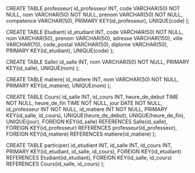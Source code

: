 CREATE TABLE professeur(
   id_professeur INT,
   code VARCHAR(50) NOT NULL,
   nom VARCHAR(50) NOT NULL,
   prenom VARCHAR(50) NOT NULL,
   competence VARCHAR(50),
   PRIMARY KEY(id_professeur),
   UNIQUE(code)
);

CREATE TABLE Etudiant(
   id_etudiant INT,
   code VARCHAR(50) NOT NULL,
   nom VARCHAR(50),
   prenom VARCHAR(50),
   adresse VARCHAR(150),
   ville VARCHAR(70),
   code_postal VARCHAR(50),
   diplome VARCHAR(50),
   PRIMARY KEY(id_etudiant),
   UNIQUE(code)
);

CREATE TABLE Salle(
   id_salle INT,
   nom VARCHAR(50) NOT NULL,
   PRIMARY KEY(id_salle),
   UNIQUE(nom)
);

CREATE TABLE matiere(
   id_matiere INT,
   nom VARCHAR(50) NOT NULL,
   PRIMARY KEY(id_matiere),
   UNIQUE(nom)
);

CREATE TABLE Cours(
   id_salle INT,
   id_cours INT,
   heure_de_debut TIME NOT NULL,
   heure_de_fin TIME NOT NULL,
   jour DATE NOT NULL,
   id_professeur INT NOT NULL,
   id_matiere INT NOT NULL,
   PRIMARY KEY(id_salle, id_cours),
   UNIQUE(heure_de_debut),
   UNIQUE(heure_de_fin),
   UNIQUE(jour),
   FOREIGN KEY(id_salle) REFERENCES Salle(id_salle),
   FOREIGN KEY(id_professeur) REFERENCES professeur(id_professeur),
   FOREIGN KEY(id_matiere) REFERENCES matiere(id_matiere)
);

CREATE TABLE participer(
   id_etudiant INT,
   id_salle INT,
   id_cours INT,
   PRIMARY KEY(id_etudiant, id_salle, id_cours),
   FOREIGN KEY(id_etudiant) REFERENCES Etudiant(id_etudiant),
   FOREIGN KEY(id_salle, id_cours) REFERENCES Cours(id_salle, id_cours)
);

